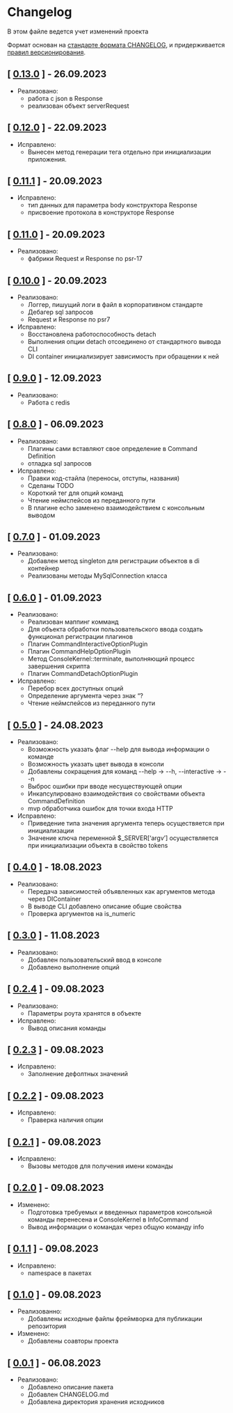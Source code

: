 
# Changelog

В этом файле ведется учет изменений проекта

Формат основан на [стандарте формата CHANGELOG](https://keepachangelog.com/en/1.0.0/),
и придерживается [правил версионирования](https://semver.org/spec/v2.0.0.html).

## [ [0.13.0](https://github.com/EFKO-CR/alpha/releases/tag/0.13.0) ] - 26.09.2023

- Реализовано:
  - работа с json в Response
  - реализован объект serverRequest

## [ [0.12.0](https://github.com/EFKO-CR/alpha/releases/tag/0.12.0) ] - 22.09.2023

- Исправлено:
  - Вынесен метод генерации тега отдельно при инициализации приложения.

## [ [0.11.1](https://github.com/EFKO-CR/alpha/releases/tag/0.11.1) ] - 20.09.2023

- Исправлено:
  - тип данных для параметра body конструктора Response
  - присвоение протокола в конструкторе Response

## [ [0.11.0](https://github.com/EFKO-CR/alpha/releases/tag/0.11.0) ] - 20.09.2023

- Реализовано:
  - фабрики Request и Response по psr-17

## [ [0.10.0](https://github.com/EFKO-CR/alpha/releases/tag/0.10.0) ] - 20.09.2023

- Реализовано:
  - Логгер, пишущий логи в файл в корпоративном стандарте
  - Дебагер sql запросов
  - Request и Response по psr7
- Исправлено:
  - Восстановлена работоспособность detach
  - Выполнения опции detach отсоединено от стандартного вывода CLI
  - DI container инициализирует зависимость при обращении к ней

## [ [0.9.0](https://github.com/EFKO-CR/alpha/releases/tag/0.9.0) ] - 12.09.2023

- Реализовано:
  - Работа с redis

## [ [0.8.0](https://github.com/EFKO-CR/alpha/releases/tag/0.8.0) ] - 06.09.2023

- Реализовано:
  - Плагины сами вставляют свое определение в Command Definition
  - отладка sql запросов
- Исправлено:
  - Правки код-стайла (переносы, отступы, названия)
  - Сделаны TODO
  - Короткий тег для опций команд
  -  Чтение неймспейсов из переданного пути
  - В плагине echo заменено взаимодействием с консольным выводом

## [ [0.7.0](https://github.com/EFKO-CR/alpha/releases/tag/0.7.0) ] - 01.09.2023

- Реализовано:
  - Добавлен метод singleton для регистрации объектов в di контейнер 
  - Реализованы методы MySqlConnection класса

## [ [0.6.0](https://github.com/EFKO-CR/alpha/releases/tag/0.6.0) ] - 01.09.2023

- Реализовано:
  - Реализован маппинг комманд
  - Для объекта обработки пользовательского ввода создать функционал регистрации плагинов
  - Плагин CommandInteractiveOptionPlugin
  - Плагин CommandHelpOptionPlugin
  - Метод ConsoleKernel::terminate, выполняющий процесс завершения скрипта
  - Плагин CommandDetachOptionPlugin
- Исправлено:
  - Перебор всех доступных опций
  - Определение аргумента через знак “?
  -  Чтение неймспейсов из переданного пути

## [ [0.5.0](https://github.com/EFKO-CR/alpha/releases/tag/0.5.0) ] - 24.08.2023

- Реализовано:
  - Возможность указать флаг --help для вывода информации о команде
  - Возможность указать цвет вывода в консоли
  - Добавлены сокращения для команд --help -> --h, --interactive -> --n
  - Выброс ошибки при вводе несуществующей опции
  - Инкапсулировано взаимодействия со свойствами объекта CommandDefinition
  - mvp обработчика ошибок для точки входа HTTP
- Исправлено:
  - Приведение типа значения аргумента теперь осуществяется при инициализации
  - Значение ключа переменной $_SERVER[‘argv’] осуществляется при инициализации объекта в свойство tokens

## [ [0.4.0](https://github.com/EFKO-CR/alpha/releases/tag/0.4.0) ] - 18.08.2023

- Реализовано:
  - Передача зависимостей объявленных как аргументов метода через DIContainer
  - В выводе CLI добавлено описание общие свойства
  - Проверка аргументов на is_numeric

## [ [0.3.0](https://github.com/EFKO-CR/alpha/releases/tag/0.3.0) ] - 11.08.2023

- Реализовано:
  - Добавлен пользовательский ввод в консоле
  - Добавлено выполнение опций

## [ [0.2.4](https://github.com/EFKO-CR/alpha/releases/tag/0.2.4) ] - 09.08.2023

- Реализовано:
  - Параметры роута хранятся в объекте
- Исправлено:
  - Вывод описания команды

## [ [0.2.3](https://github.com/EFKO-CR/alpha/releases/tag/0.2.3) ] - 09.08.2023

- Исправлено:
  - Заполнение дефолтных значений

## [ [0.2.2](https://github.com/EFKO-CR/alpha/releases/tag/0.2.2) ] - 09.08.2023

- Исправлено:
  - Праверка наличия опции

## [ [0.2.1](https://github.com/EFKO-CR/alpha/releases/tag/0.2.1) ] - 09.08.2023

- Исправлено:
  - Вызовы методов для получения имени команды

## [ [0.2.0](https://github.com/EFKO-CR/alpha/releases/tag/0.2.0) ] - 09.08.2023

- Изменено:
  - Подготовка требуемых и введенных параметров консольной команды перенесена и ConsoleKernel в InfoCommand
  - Вывод информации о командах через общую команду info

## [ [0.1.1](https://github.com/EFKO-CR/alpha/releases/tag/0.1.1) ] - 09.08.2023

- Исправлено:
  - namespace в пакетах

## [ [0.1.0](https://github.com/EFKO-CR/alpha/releases/tag/0.1.0) ] - 09.08.2023

- Реализованно:
  - Добавлены исходные файлы фреймворка для публикации репозитория
- Изменено:
  - Добавлены соавторы проекта

## [ [0.0.1](https://github.com/EFKO-CR/alpha/releases/tag/0.0.1) ] - 06.08.2023

- Реализовано:
  - Добавлено описание пакета
  - Добавлен CHANGELOG.md
  - Добавлена директория хранения исходников
